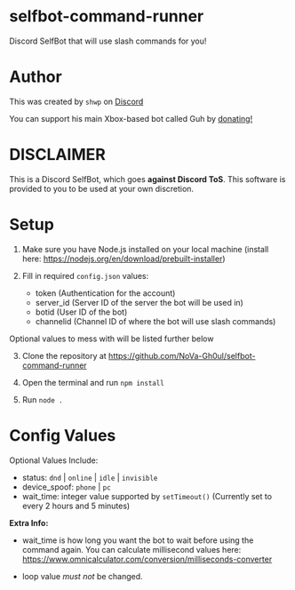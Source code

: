 # selfbot-command-runner
Discord SelfBot that will use slash commands for you!

# Author

This was created by `shwp` on [Discord](https://discord.com/users/1014174658179899503)

You can support his main Xbox-based bot called Guh by [donating!](https://www.cash.app/$guhissocool)

# DISCLAIMER

This is a Discord SelfBot, which goes **against Discord ToS**. This software is provided to you to be used at your own discretion. 

# Setup

1. Make sure you have Node.js installed on your local machine (install here: https://nodejs.org/en/download/prebuilt-installer)

2. Fill in required `config.json` values:
    - token (Authentication for the account)
    - server_id (Server ID of the server the bot will be used in)
    - botid (User ID of the bot)
    - channelid (Channel ID of where the bot will use slash commands)

Optional values to mess with will be listed further below

3. Clone the repository at https://github.com/NoVa-Gh0ul/selfbot-command-runner

4. Open the terminal and run `npm install`

5. Run `node .`

# Config Values

Optional Values Include:

- status: `dnd` | `online` | `idle` | `invisible`
- device_spoof: `phone` | `pc`
- wait_time: integer value supported by `setTimeout()` (Currently set to every 2 hours and 5 minutes)

**Extra Info:**

- wait_time is how long you want the bot to wait before using the command again. You can calculate millisecond values here: https://www.omnicalculator.com/conversion/milliseconds-converter

- loop value *must not* be changed.
